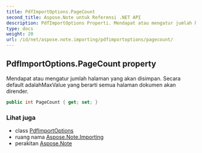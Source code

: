 ```yaml
---
title: PdfImportOptions.PageCount
second_title: Aspose.Note untuk Referensi .NET API
description: PdfImportOptions Properti. Mendapat atau mengatur jumlah halaman yang akan disimpan. Secara default adalahMaxValue yang berarti semua halaman dokumen akan dirender.
type: docs
weight: 20
url: /id/net/aspose.note.importing/pdfimportoptions/pagecount/
---
```

## PdfImportOptions.PageCount property

Mendapat atau mengatur jumlah halaman yang akan disimpan. Secara default adalahMaxValue yang berarti semua halaman dokumen akan dirender.

```csharp
public int PageCount { get; set; }
```

### Lihat juga

* class [PdfImportOptions](../)
* ruang nama [Aspose.Note.Importing](../../pdfimportoptions/)
* perakitan [Aspose.Note](../../../)


